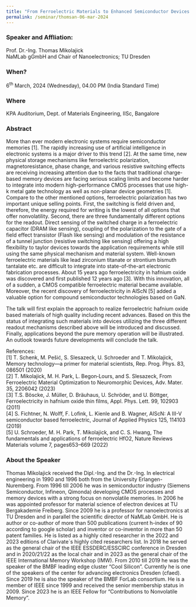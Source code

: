 ```yaml
---
title: "From Ferroelectric Materials to Enhanced Semiconductor Devices (06/03/24)"
permalink: /seminar/thomsan-06-mar-2024
---
```

### Speaker and Affliation:
Prof. Dr.-Ing. Thomas Mikolajick<br>
NaMLab gGmbH and  Chair of Nanoelectronics; TU Dresden

### When?
6<sup>th</sup> March, 2024 (Wednesday), 04.00 PM (India Standard Time)

### Where
KPA Auditorium, Dept. of Materials Engineering, IISc, Bangalore

### Abstract
More than ever modern electronic systems require semiconductor memories [1]. The rapidly increasing use of artificial intelligence in electronic systems is a major driver to this trend [2]. At the same time, new physical storage mechanisms like ferroelectric polarization, magnetoresistance, phase change, and various resistive switching effects are receiving increasing attention due to the facts that traditional charge-based memory devices are facing serious scaling limits and become harder to integrate into modern high-performance CMOS processes that use high-k metal gate technology as well as non-planar device geometries [1]. Compare to the other mentioned options, ferroelectric polarization has two important unique selling points. First, the switching is field driven and, therefore, the energy required for writing is the lowest of all options that offer nonvolatility. Second, there are three fundamentally different options for the readout. Direct sensing of the switched charge in a ferroelectric capacitor (DRAM like sensing), coupling of the polarization to the gate of a field effect transistor (Flash like sensing) and modulation of the resistance of a tunnel junction (resistive switching like sensing) offering a high flexibility to taylor devices towards the application requirements while still using the same physical mechanism and material system. Well-known ferroelectric materials like lead zirconium titanate or strontium bismuth tantalate etc. are difficult to integrate into state-of-the-art electronic fabrication processes. About 15 years ago ferroelectricity in hafnium oxide was discovered and first published 12 years ago [3]. With this innovation, all of a sudden, a CMOS compatible ferroelectric material became available.  Moreover, the recent discovery of ferroelectricity in AlScN [5] added a valuable option for compound semiconductor technologies based on GaN.
 
The talk will first explain the approach to realize ferroelectric hafnium oxide based materials of high quality including recent advances. Based on this the status of integrating such materials into devices utilizing the three different readout mechanisms described above will be introduced and discussed. Finally, applications beyond the pure memory operation will be illustrated. An outlook towards future developments will conclude the talk.
 
References:<br>
[1] T. Schenk, M. Pešić, S. Slesazeck, U. Schroeder and T. Mikolajick, Memory technology—a primer for material scientists, Rep. Prog. Phys. 83, 086501 (2020)<br>
[2] T. Mikolajick, M. H. Park, L. Begon‐Lours, and S. Slesazeck, From Ferroelectric Material Optimization to Neuromorphic Devices, Adv. Mater. 35, 2206042 (2023)<br>
[3] T.S. Böscke, J. Müller, D. Bräuhaus, U. Schröder, and U. Böttger, Ferroelectricity in hafnium oxide thin films, Appl. Phys. Lett. 99, 102903 (2011)<br>
[4] S. Fichtner, N. Wolff, F. Lofink, L. Kienle and B. Wagner, AlScN: A III-V semiconductor based ferroelectric, Journal of Applied Physics 125, 114103 (2019)<br>
[5] U. Schroeder, M. H. Park, T. Mikolajick, and C. S. Hwang, The fundamentals and applications of ferroelectric HfO2, Nature Reviews Materials volume 7, pages653–669 (2022)
   
### About the Speaker
Thomas Mikolajick received the Dipl.-Ing. and the Dr.-Ing. In electrical engineering in 1990 and 1996 both from the University Erlangen-Nuremberg. From 1996 till 2006 he was in semiconductor industry (Siemens Semiconductor, Infineon, Qimonda) developing CMOS processes and memory devices with a strong focus on nonvolatile memories. In 2006 he was appointed professor for material science of electron devices at TU Bergakademie Freiberg. Since 2009 he is a professor for nanoelectronics at TU Dresden and in parallel the scientific director of NaMLab GmbH. He is author or co-author of more than 500 publications (current h-index of 90 according to google scholar) and inventor or co-inventor in more than 50 patent families. He is listed as a highly cited researcher in the 2022 and 2023 editions of Clarivate´s highly cited researchers list. In 2018 he served as the general chair of the IEEE ESSDERC/ESSCIRC conference in Dresden and in 2020/21/22 as the local chair and in 2023 as the general chair of the IEEE International Memory Workshop (IMW). From 2010 till 2019 he was the speaker of the BMBF leading edge cluster “Cool Silicon”. Currently he is one of the speakers of the center for advancing electronics Dresden (cfaed). Since 2019 he is also the speaker of the BMBF ForLab consortium. He is a member of IEEE since 1999 and received the senior membership status in 2009. Since 2023 he is an IEEE Fellow for “Contributions to Nonvolatile Memory”. 